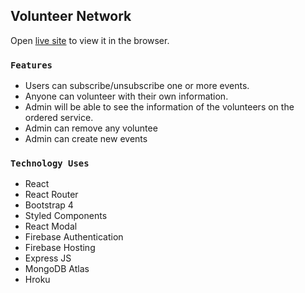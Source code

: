 
## Volunteer Network
Open [live site](https://v-host-b02b6.web.app/) to view it in the browser.

### `Features`

<ul>
  <li>Users can subscribe/unsubscribe one or more events.</li>
    <li>Anyone can volunteer with their own information.</li>
    <li>Admin will be able to see the information of the volunteers on the ordered service.</li>
    <li>Admin can remove any voluntee</li>
    <li>Admin can create new events</li>
</ul>

### `Technology Uses`

<ul>
  <li>React</li>
    <li>React Router</li>
    <li>Bootstrap 4</li>
    <li>Styled Components</li>
    <li>React Modal</li>
    <li>Firebase Authentication</li>
    <li>Firebase Hosting</li>
    <li>Express JS</li>
    <li>MongoDB Atlas</li>
    <li>Hroku
</ul>


